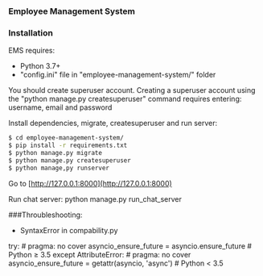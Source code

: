 ### Employee Management System


### Installation

EMS requires:
- Python 3.7+
- "config.ini" file in "employee-management-system/" folder

You should create superuser account. 
Creating a superuser account using the "python manage.py createsuperuser" command requires entering: username, email and password

Install dependencies, migrate, createsuperuser and run server:

```sh
$ cd employee-management-system/
$ pip install -r requirements.txt 
$ python manage.py migrate
$ python manage.py createsuperuser
$ python manage,py runserver
```

Go to [http://127.0.0.1:8000](http://127.0.0.1:8000)

Run chat server: python manage.py run_chat_server


###Throubleshooting:

- SyntaxError in compability.py

 try:                                                     # pragma: no cover 
     asyncio_ensure_future = asyncio.ensure_future        # Python ≥ 3.5 
 except AttributeError:                                   # pragma: no cover 
     asyncio_ensure_future = getattr(asyncio, 'async')    # Python < 3.5 